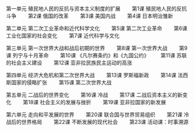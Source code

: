 第一单元 殖民地人民的反抗与资本主义制度的扩展
　　第1课 殖民地人民的反抗斗争
　　第2课 俄国的改革
　　第3课 美国内战
　　第4课 日本明治雏新

第二单元 第二次工业革命和近代科学文化
　　第5课 第二次工业革命
　　第6课 工业化国家的社会变化
　　第7课 近代科学与文化

第三单元 第一次世界大战和战后初期的世界
　　第8课 第一次世界大战
　　第9课 列宁与十月革命
　　第10课 《凡尔赛条约》和《九国公约》
　　第11课 苏联的社会主义建设
　　第12课 亚非拉民族民主运动的高涨

第四单元 经济大危机和第二次世界大战
　　第13课 罗斯福新政
　　第14课 法西斯国家的侵略扩张
　　第15课 第二次世界大战

第五单元 二战后的世界变化
　　第16课 冷战
　　第17课 二战后资本主义的新变化
　　第18课 社会主义的发展与挫折
　　第19课 亚非拉国家的新发展

第六单元 走向和平发展的世界
　　第20课 联合国与世界贸易组织
　　第21课 冷战后的世界格局
　　第22课 不断发展的现代社会
　　第23课 活动课：时事溯源